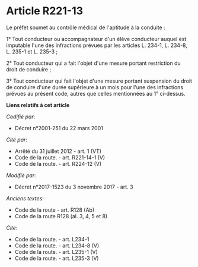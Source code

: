 # Article R221-13

Le préfet soumet au contrôle médical de l'aptitude à la conduite : 

1° Tout conducteur ou accompagnateur d'un élève conducteur auquel est imputable l'une des infractions prévues par les
articles L. 234-1, L. 234-8, L. 235-1 et L. 235-3 ; 

2° Tout conducteur qui a fait l'objet d'une mesure portant restriction du droit de conduire ; 

3° Tout conducteur qui fait l'objet d'une mesure portant suspension du droit de conduire d'une durée supérieure à un mois
pour l'une des infractions prévues au présent code, autres que celles mentionnées au 1° ci-dessus.

**Liens relatifs à cet article**

_Codifié par_:

  - Décret n°2001-251 du 22 mars 2001

_Cité par_:

  - Arrêté du 31 juillet 2012 - art. 1 (VT)
  - Code de la route. - art. R221-14-1 (V)
  - Code de la route. - art. R224-12 (V)

_Modifié par_:

  - Décret n°2017-1523 du 3 novembre 2017 - art. 3

_Anciens textes_:

  - Code de la route - art. R128 (Ab)
  - Code de la route R128 (al. 3, 4, 5 et 8)

_Cite_:

  - Code de la route. - art. L234-1
  - Code de la route. - art. L234-8 (V)
  - Code de la route. - art. L235-1 (V)
  - Code de la route. - art. L235-3 (V)
